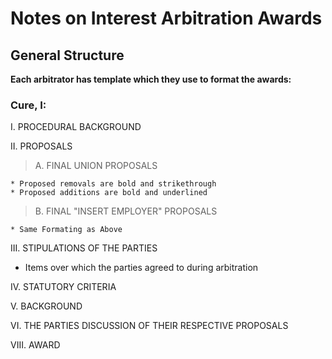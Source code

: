 # Notes on Interest Arbitration Awards

## General Structure

**Each arbitrator has template which they use to format the awards:**

### Cure, I:

I.  PROCEDURAL BACKGROUND

II.  PROPOSALS 

> A. FINAL UNION PROPOSALS

    * Proposed removals are bold and strikethrough
    * Proposed additions are bold and underlined

> B. FINAL "INSERT EMPLOYER" PROPOSALS

    * Same Formating as Above

III. STIPULATIONS OF THE PARTIES 

* Items over which the parties agreed to during arbitration

IV. STATUTORY CRITERIA

V. BACKGROUND

VI. THE PARTIES DISCUSSION OF THEIR RESPECTIVE PROPOSALS

VIII. AWARD 




    
    
